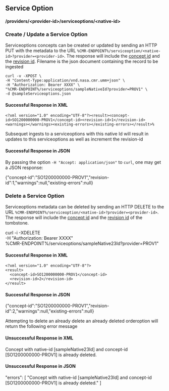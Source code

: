 ## <a name="serviceoption"></a> Service Option

#### <a name="provider-info-serviceoption"></a> /providers/&lt;provider-id&gt;/serviceoptions/&lt;native-id&gt;

### <a name="create-update-serviceoption"></a> Create / Update a Service Option

Serviceoptions concepts can be created or updated by sending an HTTP PUT with the metadata to the URL `%CMR-ENDPOINT%/serviceoption/<native-id>?provider=<provider-id>`. The response will include the [concept id](#concept-id) and the [revision id](#revision-id). Filename is the json document containing the record to be ingested

```
curl -v -XPOST \
-H "Content-Type:application/vnd.nasa.cmr.umm+json" \
-H "Authorization: Bearer XXXX" \
"%CMR-ENDPOINT%/serviceoptions/sampleNativeId?provider=PROV1" \
-d @sampleServiceoptions.json
```

#### Successful Response in XML
```
<?xml version="1.0" encoding="UTF-8"?><result><concept-id>SO1200000000-PROV1</concept-id><revision-id>1</revision-id><warnings></warnings><existing-errors></existing-errors></result>%
```
Subsequet ingests to a serviceoptions with this native Id will result in updates to this serviceoptions as well as increment the revision-id
#### Successful Response in JSON

By passing the option `-H "Accept: application/json"` to `curl`, one may
get a JSON response:

  {"concept-id":"SO1200000000-PROV1","revision-id":1,"warnings":null,"existing-errors":null}

### <a name="delete-serviceoption"></a> Delete a Service Option

Serviceoptions metadata can be deleted by sending an HTTP DELETE to the URL `%CMR-ENDPOINT%/serviceoption/<native-id>?provider=<provider-id>`. The response will include the [concept id](#concept-id) and the [revision id](#revision-id) of the tombstone.


  curl -i -XDELETE \
    -H "Authorization: Bearer XXXX" \
    %CMR-ENDPOINT%/serviceoptions/sampleNative23Id?provider=PROV1"

#### Successful Response in XML

```
<?xml version="1.0" encoding="UTF-8"?>
<result>
  <concept-id>SO1200000000-PROV1</concept-id>
  <revision-id>2</revision-id>
</result>
```
#### Successful Response in JSON

  {"concept-id":"SO1200000000-PROV1","revision-id":2,"warnings":null,"existing-errors":null}

Attempting to delete an already delete an already deleted orderoption will return
the following error message
#### Unsuccessful Response in XML

<?xml version="1.0" encoding="UTF-8"?>
<errors>
    <error>Concept with native-id [sampleNative23Id] and concept-id [SO1200000000-PROV1] is already deleted.</error>
</errors>

#### Unsuccessful Response in JSON

"errors": [
        "Concept with native-id [sampleNative23Id] and concept-id [SO1200000000-PROV1] is already deleted."
    ]

